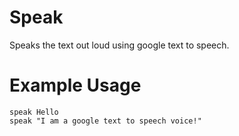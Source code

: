 # Speak

Speaks the text out loud using google text to speech.

# Example Usage
```
speak Hello
speak "I am a google text to speech voice!"
```
